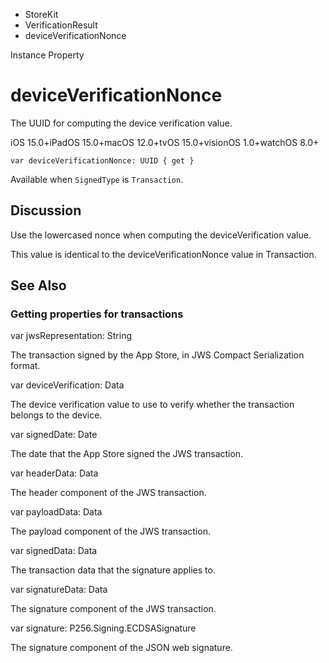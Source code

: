

- StoreKit
- VerificationResult
-  deviceVerificationNonce 

Instance Property

# deviceVerificationNonce

The UUID for computing the device verification value.

iOS 15.0+iPadOS 15.0+macOS 12.0+tvOS 15.0+visionOS 1.0+watchOS 8.0+

``` source
var deviceVerificationNonce: UUID { get }
```

Available when `SignedType` is `Transaction`.

## Discussion

Use the lowercased nonce when computing the deviceVerification value.

This value is identical to the deviceVerificationNonce value in Transaction.

## See Also

### Getting properties for transactions

var jwsRepresentation: String

The transaction signed by the App Store, in JWS Compact Serialization format.

var deviceVerification: Data

The device verification value to use to verify whether the transaction belongs to the device.

var signedDate: Date

The date that the App Store signed the JWS transaction.

var headerData: Data

The header component of the JWS transaction.

var payloadData: Data

The payload component of the JWS transaction.

var signedData: Data

The transaction data that the signature applies to.

var signatureData: Data

The signature component of the JWS transaction.

var signature: P256.Signing.ECDSASignature

The signature component of the JSON web signature.

